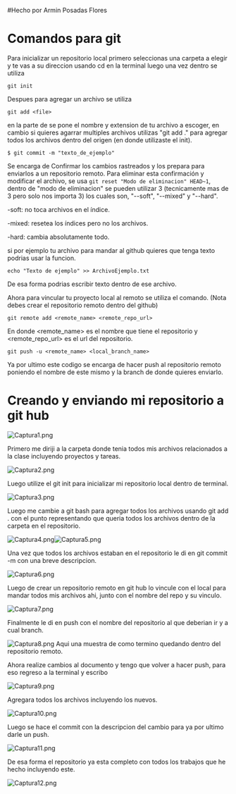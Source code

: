 #Hecho por Armin Posadas Flores

# **Comandos para git**

Para inicializar un repositorio local primero seleccionas una carpeta a elegir y te vas a su direccion usando cd en la
terminal luego una vez dentro se utiliza

```
git init
```
Despues para agregar un archivo se utiliza
```
git add <file>
```
en la parte de <file> se pone el nombre y extension de tu archivo a escoger, en cambio si quieres agarrar multiples
archivos utilizas "git add ." para agregar todos los archivos dentro del origen (en donde utilizaste el init).
```
$ git commit -m "texto_de_ejemplo"
```
Se encarga de Confirmar los cambios rastreados y los prepara para enviarlos a un repositorio remoto. Para eliminar esta 
confirmación y modificar el archivo, se usa ```git reset "Modo de eliminacion" HEAD~1```, dentro de "modo de eliminacion"
se pueden utilizar 3 (tecnicamente mas de 3 pero solo nos importa 3) los cuales son, "--soft", "--mixed" y "--hard".

-soft: no toca archivos en el índice.

-mixed: resetea los índices pero no los archivos.

-hard: cambia absolutamente todo.

si por ejemplo tu archivo para mandar al github quieres que tenga texto podrias usar la funcion.
```
echo "Texto de ejemplo" >> ArchivoEjemplo.txt 
```
De esa forma podrias escribir texto dentro de ese archivo.

Ahora para vincular tu proyecto local al remoto se utiliza el comando.
(Nota debes crear el repositorio remoto dentro del github)
```
git remote add <remote_name> <remote_repo_url>
```
En donde <remote_name> es el nombre que tiene el repositorio y <remote_repo_url> es el url del repositorio.
```
git push -u <remote_name> <local_branch_name>
```
Ya por ultimo este codigo se encarga de hacer push al repositorio remoto poniendo el nombre de este mismo y la branch de
donde quieres enviarlo.

# **Creando y enviando mi repositorio a git hub**

![Captura1.png](Captura1.png)

Primero me diriji a la carpeta donde tenia todos mis archivos relacionados a la clase incluyendo proyectos y tareas.

![Captura2.png](Captura2.png)

Luego utilize el git init para inicializar mi repositorio local dentro de terminal.

![Captura3.png](Captura3.png)

Luego me cambie a git bash para agregar todos los archivos usando git add . con el punto representando que queria todos 
los archivos dentro de la carpeta en el repositorio.

![Captura4.png](Captura4.png)![Captura5.png](Captura5.png)

Una vez que todos los archivos estaban en el repositorio le di en git commit -m con una breve descripcion.

![Captura6.png](Captura6.png)

Luego de crear un repositorio remoto en git hub lo vincule con el local para mandar todos mis archivos ahi, junto con el
nombre del repo y su vinculo.

![Captura7.png](Captura7.png)

Finalmente le di en push con el nombre del repositorio al que deberian ir y a cual branch.

![Captura8.png](Captura8.png)
Aqui una muestra de como termino quedando dentro del repositorio remoto.

Ahora realize cambios al documento y tengo que volver a hacer push, para eso regreso a la terminal y escribo

![Captura9.png](Captura9.png)

Agregara todos los archivos incluyendo los nuevos.

![Captura10.png](Captura10.png)

Luego se hace el commit con la descripcion del cambio para ya por ultimo darle un push.

![Captura11.png](Captura11.png)

De esa forma el repositorio ya esta completo con todos los trabajos que he hecho incluyendo este.

![Captura12.png](Captura12.png)